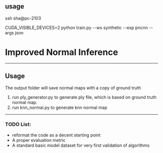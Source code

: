 ## usage
ssh sha@pc-2103

CUDA_VISIBLE_DEVICES=2 python train.py --ws synthetic --exp pncnn --args json


# Improved Normal Inference



---
## Usage
The output folder will save normal maps with a copy of ground truth

1. run ply_generator.py to generate ply file, which is based on ground truth normal map.
2. run knn_normal.py to generate knn normal map

---
### TODO List:
- reformat the code as a decent starting point
- A proper evaluation metric
- A standard basic model dataset for very first validation of algorithms



